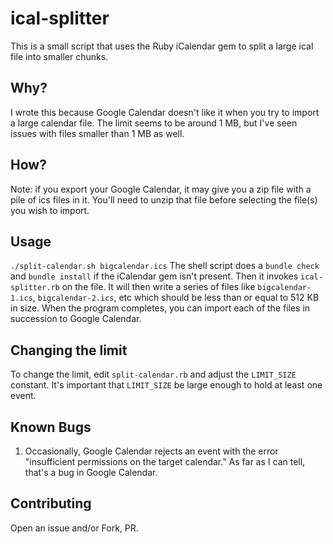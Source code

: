 # ical-splitter

This is a small script that uses the Ruby iCalendar gem to split a large ical
file into smaller chunks.

## Why?
I wrote this because Google Calendar doesn't like it when you try to import a
large calendar file. The limit seems to be around 1 MB, but I've seen issues
with files smaller than 1 MB as well.

## How?
Note: if you export your Google Calendar, it may give you a zip file with a pile
of ics files in it. You'll need to unzip that file before selecting the file(s)
you wish to import.

## Usage
```./split-calendar.sh bigcalendar.ics```
The shell script does a `bundle check` and `bundle install` if the iCalendar gem
isn't present. Then it invokes `ical-splitter.rb` on the file. It will then
write a series of files like `bigcalendar-1.ics`, `bigcalendar-2.ics`, etc which
should be less than or equal to 512 KB in size.  When the program completes, you
can import each of the files in succession to Google Calendar. 

## Changing the limit
To change the limit, edit `split-calendar.rb` and adjust the `LIMIT_SIZE`
constant. It's important that `LIMIT_SIZE` be large enough to hold at least one
event.

## Known Bugs
1. Occasionally, Google Calendar rejects an event with the error "insufficient
   permissions on the target calendar."  As far as I can tell, that's a bug in
   Google Calendar.

## Contributing
Open an issue and/or Fork, PR. 
